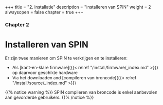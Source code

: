 +++
title = "2. Installatie"
description = "Installeren van SPIN"
weight = 2
alwaysopen = false
chapter = true
+++

### Chapter 2

# Installeren van SPIN

Er zijn twee manieren om SPIN te verkrijgen en te installeren:

* Als [kant-en-klare firmware]({{< relref "/install/firmware/_index.md" >}}) op daarvoor geschikte hardware
* Via het downloaden and [compileren van broncode]({{< relref "/install/source/_index.md" >}})

{{% notice warning %}}
SPIN compileren van broncode is enkel aanbevolen aan gevorderde gebruikers.
{{% /notice %}}

